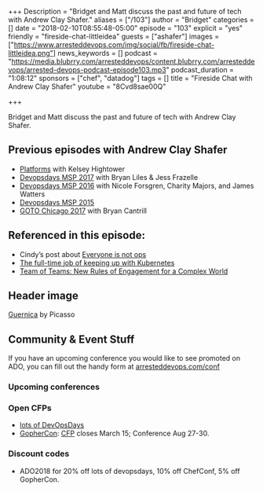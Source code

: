 +++
Description = "Bridget and Matt discuss the past and future of tech with Andrew Clay Shafer."
aliases = ["/103"]
author = "Bridget"
categories = []
date = "2018-02-10T08:55:48-05:00"
episode = "103"
explicit = "yes"
friendly = "fireside-chat-littleidea"
guests = ["ashafer"]
images = ["https://www.arresteddevops.com/img/social/fb/fireside-chat-littleidea.png"]
news_keywords = []
podcast = "https://media.blubrry.com/arresteddevops/content.blubrry.com/arresteddevops/arrested-devops-podcast-episode103.mp3"
podcast_duration = "1:08:12"
sponsors = ["chef", "datadog"]
tags = []
title = "Fireside Chat with Andrew Clay Shafer"
youtube = "8Cvd8sae00Q"

+++

Bridget and Matt discuss the past and future of tech with Andrew Clay Shafer.

## Previous episodes with Andrew Clay Shafer
- [Platforms](https://www.arresteddevops.com/platforms/) with Kelsey Hightower
- [Devopsdays MSP 2017](https://arresteddevops.com/devopsdays-minneapolis-2017) with Bryan Liles & Jess Frazelle
- [Devopsdays MSP 2016](https://arresteddevops.com/devopsdays-minneapolis-2016) with Nicole Forsgren, Charity Majors, and James Watters
- [Devopsdays MSP 2015](https://arresteddevops.com/eating-sushi-with-andrew-clay-shafer)
- [GOTO Chicago 2017](https://arresteddevops.com/yelling-at-cloud) with Bryan Cantrill


## Referenced in this episode:

- Cindy’s post about [Everyone is not ops](https://medium.com/@copyconstruct/the-death-of-ops-is-greatly-exaggerated-ff3bd4a67f24)
- [The full-time job of keeping up with Kubernetes](https://gravitational.com/blog/kubernetes-release-cycle/)
- [Team of Teams: New Rules of Engagement for a Complex World](https://www.amazon.com/dp/B00KWG9OF4/)

## Header image

[Guernica](https://en.wikipedia.org/wiki/Guernica_(Picasso)) by Picasso

## Community & Event Stuff

If you have an upcoming conference you would like to see promoted on ADO, you can fill out the handy form at [arresteddevops.com/conf](https://arresteddevops.com/conf)

### Upcoming conferences

### Open CFPs

- [lots of DevOpsDays](https://devopsdays.org/speaking)
- [GopherCon](https://www.gophercon.com/): [CFP](https://www.papercall.io/gophercon2018) closes March 15; Conference Aug 27-30.

### Discount codes
- ADO2018 for 20% off lots of devopsdays, 10% off ChefConf, 5% off GopherCon.


